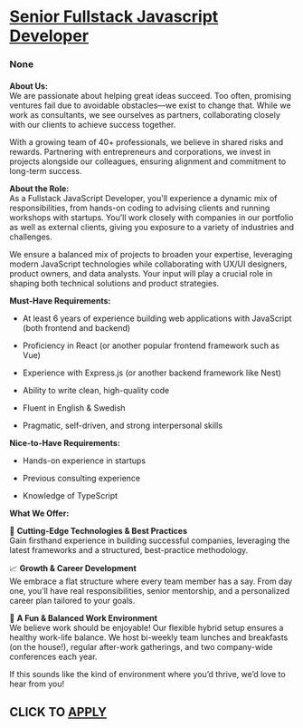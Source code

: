 # [Senior Fullstack Javascript Developer](https://www.remotewlb.com/apply/senior-fullstack-javascript-developer)  
### None  
####  

**About Us:**  
We are passionate about helping great ideas succeed. Too often, promising ventures fail due to avoidable obstacles—we exist to change that. While we work as consultants, we see ourselves as partners, collaborating closely with our clients to achieve success together.

With a growing team of 40+ professionals, we believe in shared risks and rewards. Partnering with entrepreneurs and corporations, we invest in projects alongside our colleagues, ensuring alignment and commitment to long-term success.

  
 **About the Role:**  
As a Fullstack JavaScript Developer, you'll experience a dynamic mix of responsibilities, from hands-on coding to advising clients and running workshops with startups. You’ll work closely with companies in our portfolio as well as external clients, giving you exposure to a variety of industries and challenges.

We ensure a balanced mix of projects to broaden your expertise, leveraging modern JavaScript technologies while collaborating with UX/UI designers, product owners, and data analysts. Your input will play a crucial role in shaping both technical solutions and product strategies.

  
 **Must-Have Requirements:**

  * At least 6 years of experience building web applications with JavaScript (both frontend and backend)

  * Proficiency in React (or another popular frontend framework such as Vue)

  * Experience with Express.js (or another backend framework like Nest)

  * Ability to write clean, high-quality code

  * Fluent in English & Swedish

  * Pragmatic, self-driven, and strong interpersonal skills

  
 **Nice-to-Have Requirements:**

  * Hands-on experience in startups

  * Previous consulting experience

  * Knowledge of TypeScript

  
 **What We Offer:**

🚀 **Cutting-Edge Technologies & Best Practices**  
Gain firsthand experience in building successful companies, leveraging the latest frameworks and a structured, best-practice methodology.

📈 **Growth & Career Development**  
We embrace a flat structure where every team member has a say. From day one, you’ll have real responsibilities, senior mentorship, and a personalized career plan tailored to your goals.

🎉 **A Fun & Balanced Work Environment**  
We believe work should be enjoyable! Our flexible hybrid setup ensures a healthy work-life balance. We host bi-weekly team lunches and breakfasts (on the house!), regular after-work gatherings, and two company-wide conferences each year.

If this sounds like the kind of environment where you’d thrive, we’d love to hear from you!

  
## CLICK TO [APPLY](https://www.remotewlb.com/apply/senior-fullstack-javascript-developer)

